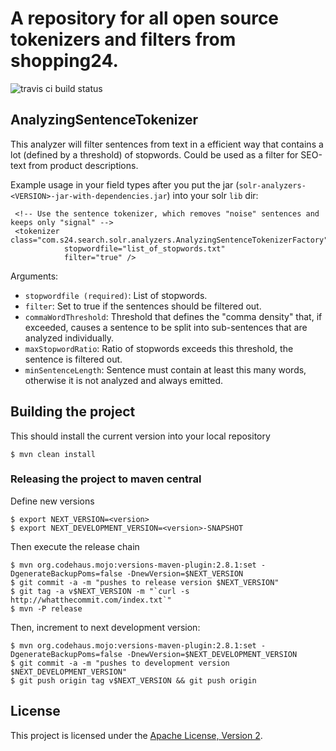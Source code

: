A repository for all open source tokenizers and filters from shopping24.
==================

![travis ci build status](https://travis-ci.org/shopping24/solr-analyzers.png)

## AnalyzingSentenceTokenizer

This analyzer will filter sentences from text in a efficient way that contains a lot (defined by a threshold) of stopwords. Could be used as a filter for SEO-text from product descriptions.

Example usage in your field types after you put the jar (`solr-analyzers-<VERSION>-jar-with-dependencies.jar`) into your solr `lib` dir:

     <!-- Use the sentence tokenizer, which removes "noise" sentences and keeps only "signal" -->
     <tokenizer class="com.s24.search.solr.analyzers.AnalyzingSentenceTokenizerFactory"
                stopwordfile="list_of_stopwords.txt"
                filter="true" />
                
Arguments:
* `stopwordfile (required)`: List of stopwords.
* `filter`: Set to true if the sentences should be filtered out.
* `commaWordThreshold`: Threshold that defines the "comma density" that, if exceeded, causes a sentence to be split into sub-sentences that are analyzed individually.
* `maxStopwordRatio`: Ratio of stopwords exceeds this threshold, the sentence is filtered out.
* `minSentenceLength`: Sentence must contain at least this many words, otherwise it is not analyzed and always emitted.
	

## Building the project

This should install the current version into your local repository

    $ mvn clean install
    
### Releasing the project to maven central
    
Define new versions
    
    $ export NEXT_VERSION=<version>
    $ export NEXT_DEVELOPMENT_VERSION=<version>-SNAPSHOT

Then execute the release chain

    $ mvn org.codehaus.mojo:versions-maven-plugin:2.8.1:set -DgenerateBackupPoms=false -DnewVersion=$NEXT_VERSION
    $ git commit -a -m "pushes to release version $NEXT_VERSION"
    $ git tag -a v$NEXT_VERSION -m "`curl -s http://whatthecommit.com/index.txt`"
    $ mvn -P release
    
Then, increment to next development version:
    
    $ mvn org.codehaus.mojo:versions-maven-plugin:2.8.1:set -DgenerateBackupPoms=false -DnewVersion=$NEXT_DEVELOPMENT_VERSION
    $ git commit -a -m "pushes to development version $NEXT_DEVELOPMENT_VERSION"
    $ git push origin tag v$NEXT_VERSION && git push origin

## License

This project is licensed under the [Apache License, Version 2](http://www.apache.org/licenses/LICENSE-2.0.html).